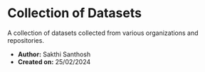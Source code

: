 # Collection of Datasets

A collection of datasets collected from various organizations and repositories.

- **Author:** Sakthi Santhosh
- **Created on:** 25/02/2024
